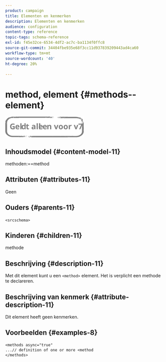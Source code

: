 ```yaml
---
product: campaign
title: Elementen en kenmerken
description: Elementen en kenmerken
audience: configuration
content-type: reference
topic-tags: schema-reference
exl-id: f45e32ce-6534-4df2-ac7c-ba1134f0ffc8
source-git-commit: 34404fbe935e68f3cc11d937839209443ad4ca60
workflow-type: tm+mt
source-wordcount: '40'
ht-degree: 20%

---
```


# method, element {#methods--element}

![](../../../assets/v7-only.svg)

## Inhoudsmodel {#content-model-11}

methoden:==method

## Attributen {#attributes-11}

Geen

## Ouders {#parents-11}

`<srcschema>`

## Kinderen {#children-11}

methode

## Beschrijving {#description-11}

Met dit element kunt u een `<method>`  element. Het is verplicht een methode te declareren.

## Beschrijving van kenmerk {#attribute-description-11}

Dit element heeft geen kenmerken.

## Voorbeelden {#examples-8}

```
<methods async="true"
...// definition of one or more <method
</methods>
```
